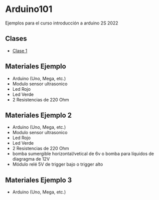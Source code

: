 # Arduino101
Ejemplos para el curso introducción a arduino 2S 2022

## Clases
- [ Clase 1 ](https://github.com/racarlosdavid/Arduino101/tree/Clase_1)


## Materiales Ejemplo 
- Arduino (Uno, Mega, etc.)
- Modulo sensor ultrasonico
- Led Rojo
- Led Verde
- 2 Resistencias de 220 Ohm

## Materiales Ejemplo 2
- Arduino (Uno, Mega, etc.)
- Modulo sensor ultrasonico
- Led Rojo
- Led Verde
- 2 Resistencias de 220 Ohm
- bomba sumergible horizontal/vetical de 6v o bomba para líquidos de diagragma de 12V 
- Módulo relé 5V de trigger bajo o trigger alto

## Materiales Ejemplo 3 
- Arduino (Uno, Mega, etc.)